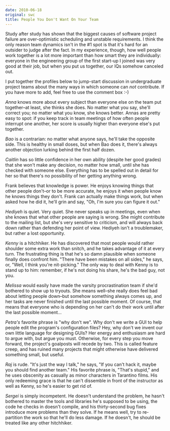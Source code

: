 ```yaml
---
date: 2010-06-18
original: swc
title: People You Don't Want On Your Team
---
```

<p>Study after study has shown that the biggest causes of software project failure are over-optimistic scheduling and unstable requirements.  I think the only reason team dynamics isn't in the #1 spot is that it's hard for an outsider to judge after the fact. In my experience, though, how well people work together is a lot more important than how smart they are individually: everyone in the engineering group of the first start-up I joined was very good at their job, but when you put us together, our IQs somehow canceled out.</p>
<p>I put together the profiles below to jump-start discussion in undergraduate project teams about the many ways in which someone can <em>not</em> contribute. If you have more to add, feel free to use the comment box :-)</p>
<p><em>Anna</em> knows more about every subject than everyone else on the team put together–at least, she thinks she does. No matter what you say, she'll correct you; no matter what you know, she knows better. Annas are pretty easy to spot: if you keep track in team meetings of how often people interrupt one another, her score is usually higher than everyone else's put together.</p>
<p><em>Bao</em> is a contrarian: no matter what anyone says, he'll take the opposite side. This is healthy in small doses, but when Bao does it, there's always another objection lurking behind the first half dozen.</p>
<p><em>Caitlin</em> has so little confidence in her own ability (despite her good grades) that she won't make any decision, no matter how small, until she has checked with someone else. Everything has to be spelled out in detail for her so that there's no possibility of her getting anything wrong.</p>
<p>Frank believes that knowledge is power. He enjoys knowing things that other people don't–or to be more accurate, he enjoys it when people know he knows things they don't. Frank can actually make things work, but when asked how he did it, he'll grin and say, "Oh, I'm sure you can figure it out."</p>
<p><em>Hediyeh</em> is quiet. Very quiet. She never speaks up in meetings, even when she knows that what other people are saying is wrong. She might contribute to the mailing list, but she's very sensitive to criticism, and will always back down rather than defending her point of view. Hediyeh isn't a troublemaker, but rather a lost opportunity.</p>
<p><em>Kenny</em> is a hitchhiker. He has discovered that most people would rather shoulder some extra work than snitch, and he takes advantage of it at every turn. The frustrating thing is that he's so damn plausible when someone finally does confront him. "There have been mistakes on all sides," he says, or, "Well, I think you're nit-picking." The only way to deal with Kenny is to stand up to him: remember, if he's not doing his share, he's the bad guy, not you.</p>
<p><em>Melissa</em> would easily have made the varsity procrastination team if she'd bothered to show up to tryouts. She means well–she really does feel bad about letting people down–but somehow something always comes up, and her tasks are never finished until the last possible moment. Of course, that means that everyone who is depending on her can't do their work until after the last possible moment…</p>
<p><em>Petra's</em> favorite phrase is "why don't we". Why don't we write a GUI to help people edit the program's configuration files? Hey, why don't we invent our own little language for designing GUIs? Her energy and enthusiasm are hard to argue with, but argue you must. Otherwise, for every step you move forward, the project's goalposts will recede by two. This is called feature creep, and has ruined many projects that might otherwise have delivered something small, but useful.</p>
<p><em>Raj</em> is rude. "It's just the way I talk," he says, "If you can't hack it, maybe you should find another team." His favorite phrase is, "That's stupid," and he uses obscenity as casually as minor characters in Tarantino films. His only redeeming grace is that he can't dissemble in front of the instructor as well as Kenny, so he's easier to get rid of.</p>
<p><em>Sergei</em> is simply incompetent. He doesn't understand the problem, he hasn't bothered to master the tools and libraries he's supposed to be using, the code he checks in doesn't compile, and his thirty-second bug fixes introduce more problems than they solve. If he means well, try to re-partition the work so that he'll do less damage. If he doesn't, he should be treated like any other hitchhiker.</p>
